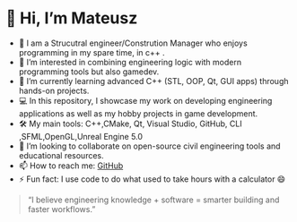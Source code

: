 # 👋 Hi, I’m Mateusz

- 🧱 I am a Strucutral engineer/Constrution Manager who enjoys programming in my spare time, in c++ .
- 👀 I’m interested in combining engineering logic with modern programming tools but also gamedev.
- 🌱 I’m currently learning advanced C++ (STL, OOP, Qt, GUI apps) through hands-on projects.
- 💻 In this repository, I showcase my work on developing engineering applications as well as my hobby projects in game development.
- 🛠 My main tools: C++,CMake, Qt, Visual Studio, GitHub, CLI ,SFML,OpenGL,Unreal Engine 5.0
- 💞️ I’m looking to collaborate on open-source civil engineering tools and educational resources.
- 📫 How to reach me: [GitHub](https://github.com/RidokuseNNIN)
- ⚡ Fun fact: I use code to do what used to take hours with a calculator 😄

> “I believe engineering knowledge + software = smarter building and faster workflows.”
